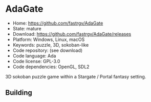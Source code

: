# AdaGate

- Home: https://github.com/fastrgv/AdaGate
- State: mature
- Download: https://github.com/fastrgv/AdaGate/releases
- Platform: Windows, Linux, macOS
- Keywords: puzzle, 3D, sokoban-like
- Code repository: (see download)
- Code language: Ada
- Code license: GPL-3.0
- Code dependencies: OpenGL, SDL2

3D sokoban puzzle game within a Stargate / Portal fantasy setting.

## Building
